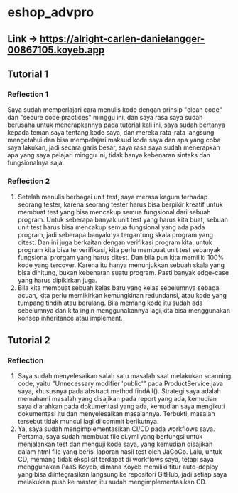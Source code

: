 # eshop_advpro

## Link -> https://alright-carlen-danielangger-00867105.koyeb.app

## Tutorial 1
### Reflection 1
Saya sudah memperlajari cara menulis kode dengan prinsip "clean code" dan "secure code practices" minggu ini, dan saya rasa saya sudah berusaha untuk menerapkannya pada tutorial kali ini, saya sudah bertanya kepada teman saya tentang kode saya, dan mereka rata-rata langsung mengetahui dan bisa mempelajari maksud kode saya dan apa yang coba saya lakukan, jadi secara garis besar, saya rasa saya sudah menerapkan apa yang saya pelajari minggu ini, tidak hanya kebenaran sintaks dan fungsionalnya saja.

### Reflection 2
1. Setelah menulis berbagai unit test, saya merasa kagum terhadap seorang tester, karena seorang tester harus bisa berpikir kreatif untuk membuat test yang bisa mencakup semua fungsional dari sebuah program. Untuk seberapa banyak unit test yang harus kita buat, sebuah unit test harus bisa mencakup semua fungsional yang ada pada program, jadi seberapa banyaknya tergantung skala program yang ditest. Dan ini juga berkaitan dengan verifikasi program kita, untuk program kita bisa terverifikasi, kita perlu membuat unit test sebanyak fungsional prorgam yang harus ditest. Dan bila pun kita memiliki 100% kode yang tercover. Karena itu hanya menunjukkan sebuah skala yang bisa dihitung, bukan kebenaran suatu program. Pasti banyak edge-case yang harus dipikirkan juga.
2. Bila kita membuat sebuah kelas baru yang kelas sebelumnya sebagai acuan, kita perlu memikirkan kemungkinan redundansi, atau kode yang tumpang tindih atau berulang. Bila memang kode itu sudah ada sebelumnya dan kita ingin menggunakannya lagi,kita bisa menggunakan konsep inheritance atau implement.

## Tutorial 2
### Reflection
1. Saya sudah menyelesaikan salah satu masalah saat melakukan scanning code, yaitu "Unnecessary modifier 'public'" pada ProductService.java saya, khususnya pada abstract method findAll(). Strategi saya adalah memahami masalah yang disajikan pada report yang ada, kemudian saya diarahkan pada dokumentasi yang ada, kemudian saya mengikuti dokumentasi itu dan menyelesaikan masalahnya. Terbukti, masalah tersebut tidak muncul lagi di commit berikutnya.
2. Ya, saya sudah mengimplementasikan CI/CD pada workflows saya. Pertama, saya sudah membuat file ci.yml yang berfungsi untuk menjalankan test dan menguji kode saya, yang kemudian disajikan dalam html file yang berisi laporan hasil test oleh JaCoCo. Lalu, untuk CD, memang tidak eksplisit terdapat di workflows saya, tetapi saya menggunakan PaaS Koyeb, dimana Koyeb memiliki fitur auto-deploy yang bisa diintegrasikan langsung ke repositori GitHub, jadi setiap saya melakukan push ke master, itu sudah mengimplementasikan CD.